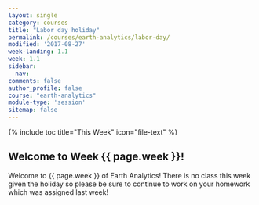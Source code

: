 ```yaml
---
layout: single
category: courses
title: "Labor day holiday"
permalink: /courses/earth-analytics/labor-day/
modified: '2017-08-27'
week-landing: 1.1
week: 1.1
sidebar:
  nav:
comments: false
author_profile: false
course: "earth-analytics"
module-type: 'session'
sitemap: false
---
```

{% include toc title="This Week" icon="file-text" %}


<div class="notice--info" markdown="1">

## <i class="fa fa-ship" aria-hidden="true"></i> Welcome to Week {{ page.week }}!

Welcome to {{ page.week }} of Earth Analytics! There is no class this week
given the holiday so please be sure to continue to work on your homework
which was assigned last week!

</div>
